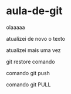 # aula-de-git

olaaaaa


atualizei de novo o texto


atualizei mais uma vez


git restore comando


comando git push


comando git PULL
